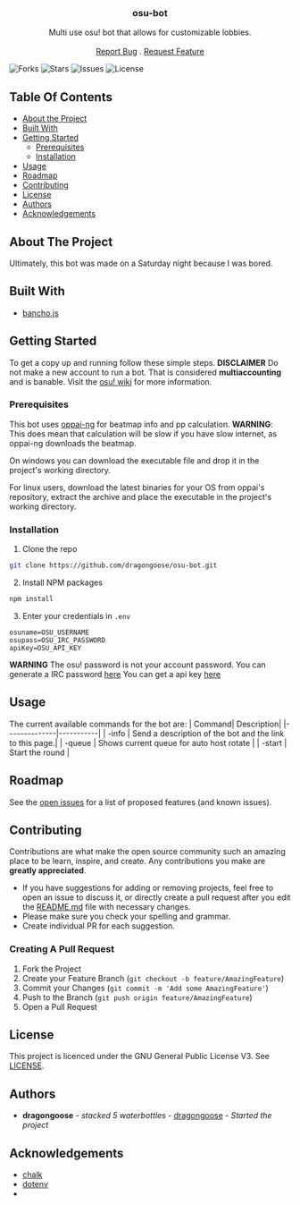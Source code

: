<br/>
<p align="center">

  <h3 align="center">osu-bot</h3>

  <p align="center">
    Multi use osu! bot that allows for customizable lobbies.
    <br/>
    <br/>
    <a href="https://github.com/dragongoose/osu-bot/issues">Report Bug</a>
    .
    <a href="https://github.com/dragongoose/osu-bot/issues">Request Feature</a>
  </p>
</p>

![Forks](https://img.shields.io/github/forks/dragongoose/osu-bot) ![Stars](https://img.shields.io/github/stars/dragongoose/osu-bot) ![Issues](https://img.shields.io/github/issues/dragongoose/osu-bot) ![License](https://img.shields.io/github/license/dragongoose/osu-bot) 

## Table Of Contents

* [About the Project](#about-the-project)
* [Built With](#built-with)
* [Getting Started](#getting-started)
  * [Prerequisites](#prerequisites)
  * [Installation](#installation)
* [Usage](#usage)
* [Roadmap](#roadmap)
* [Contributing](#contributing)
* [License](#license)
* [Authors](#authors)
* [Acknowledgements](#acknowledgements)

## About The Project

Ultimately, this bot was made on a Saturday night because I was bored.

## Built With

* [bancho.js](https://github.com/ThePooN/bancho.js)

## Getting Started

To get a copy up and running follow these simple steps.
**DISCLAIMER**
Do not make a new account to run a bot.
That is considered **multiaccounting** and is banable.
Visit the [osu! wiki](https://osu.ppy.sh/wiki/en/Bot_account) for more information.

### Prerequisites

This bot uses [oppai-ng](https://github.com/Francesco149/oppai-ng) for beatmap info and pp calculation.
**WARNING**: This does mean that calculation will be slow if you have slow internet, as oppai-ng downloads the beatmap.

On windows you can download the executable file and drop it in the project's working directory.

For linux users, download the latest binaries for your OS from oppai's repository, extract the archive and place the executable in the project's working directory.

### Installation

1. Clone the repo

```sh
git clone https://github.com/dragongoose/osu-bot.git
```

2. Install NPM packages

```sh
npm install
```

3. Enter your credentials in `.env`

```JS
osuname=OSU_USERNAME
osupass=OSU_IRC_PASSWORD
apiKey=OSU_API_KEY
```

**WARNING**
The osu! password is not your account password.
You can generate a IRC password [here](https://osu.ppy.sh/p/irc)
You can get a api key [here](https://osu.ppy.sh/p/api)

## Usage

The current available commands for the bot are:
| Command| Description| 
|--------------|-----------|
| -info | Send a description of the bot and the link to this page.|
| -queue | Shows current queue for auto host rotate | 
| -start <time>| Start the round | 


## Roadmap

See the [open issues](https://github.com/dragongoose/osu-bot/issues) for a list of proposed features (and known issues).

## Contributing

Contributions are what make the open source community such an amazing place to be learn, inspire, and create. Any contributions you make are **greatly appreciated**.

* If you have suggestions for adding or removing projects, feel free to open an issue to discuss it, or directly create a pull request after you edit the [README.md](https://github.com/dragongoose/) file with necessary changes.
* Please make sure you check your spelling and grammar.
* Create individual PR for each suggestion.


### Creating A Pull Request

1. Fork the Project
2. Create your Feature Branch (`git checkout -b feature/AmazingFeature`)
3. Commit your Changes (`git commit -m 'Add some AmazingFeature'`)
4. Push to the Branch (`git push origin feature/AmazingFeature`)
5. Open a Pull Request

## License

This project is licenced under the GNU General Public License V3. See [LICENSE](https://github.com/dragongoose/osu-bot/LICENSE).

## Authors

* **dragongoose** - *stacked 5 waterbottles* - [dragongoose](https://github.com/dragongoose/) - *Started the project*

## Acknowledgements

* [chalk](https://github.com/chalk/chalk)
* [dotenv](https://github.com/motdotla/dotenv)
* []()
